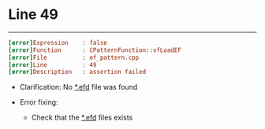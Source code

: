 # Line 49

___

```ini
[error]Expression    : false
[error]Function      : CPatternFunction::vfLoadEF
[error]File          : ef_pattern.cpp
[error]Line          : 49
[error]Description   : assertion failed
```

- Clarification: No [*.efd](../file-formats/ai/efd.md) file was found

- Error fixing:
  - Check that the [*.efd](../file-formats/ai/efd.md) files exists
